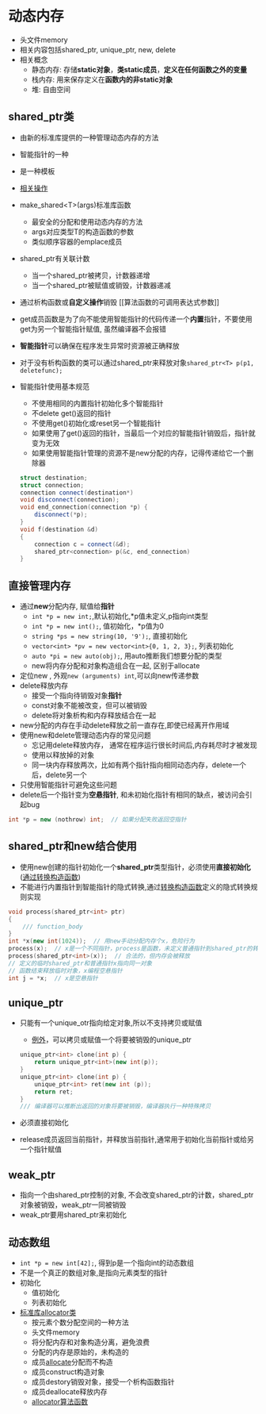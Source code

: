 # 动态内存

- 头文件memory
- 相关内容包括shared_ptr, unique_ptr, new, delete
- 相关概念
  - 静态内存: 存储**static对象**，**类static成员**，**定义在任何函数之外的变量**
  - 栈内存: 用来保存定义在**函数内的非static对象**
  - 堆: 自由空间

## shared_ptr类

- 由新的标准库提供的一种管理动态内存的方法
- 智能指针的一种
- 是一种模板
- [相关操作](#smartpointer)
- make_shared&lt;T&gt;(args)标准库函数
  - 最安全的分配和使用动态内存的方法
  - args对应类型T的构造函数的参数
  - 类似顺序容器的emplace成员
- shared_ptr有关联计数
  - 当一个shared_ptr被拷贝，计数器递增
  - 当一个shared_ptr被赋值或销毁，计数器递减
- 通过析构函数或**自定义操作**销毁
  [[算法函数的可调用表达式参数]]
- get成员函数是为了向不能使用智能指针的代码传递一个**内置**指针，不要使用get为另一个智能指针赋值, 虽然编译器不会报错
- **智能指针**可以确保在程序发生异常时资源被正确释放
- 对于没有析构函数的类可以通过shared_ptr来释放对象`shared_ptr<T> p(p1, deletefunc);`
- 智能指针使用基本规范
  - 不使用相同的内置指针初始化多个智能指针
  - 不delete get()返回的指针
  - 不使用get()初始化或reset另一个智能指针
  - 如果使用了get()返回的指针，当最后一个对应的智能指针销毁后，指针就变为无效
  - 如果使用智能指针管理的资源不是new分配的内存，记得传递给它一个删除器
  
  ```c++
  struct destination;
  struct connection;
  connection connect(destination*)
  void disconnect(connection);
  void end_connection(connection *p) {
      disconnect(*p);
  }
  void f(destination &d)
  {
      connection c = connect(&d);
      shared_ptr<connection> p(&c, end_connection)
  }
  ```

## <span id="newobj">直接管理内存</span>

- 通过**new**分配内存, 赋值给**指针**
  - `int *p = new int;`,默认初始化,*p值未定义,p指向int类型
  - `int *p = new int();`, 值初始化，*p值为0
  - `string *ps = new string(10, '9');`, 直接初始化
  - `vector<int> *pv = new vector<int>{0, 1, 2, 3};`, 列表初始化
  - `auto *pi = new auto(obj);`, 用auto推断我们想要分配的类型
  - new将内存分配和对象构造组合在一起, 区别于allocate
- 定位new , 外观`new (arguments) int`,可以向new传递参数
- delete释放内存
  - 接受一个指向待销毁对象**指针**
  - const对象不能被改变，但可以被销毁
  - delete将对象析构和内存释放结合在一起
- new分配的内存在手动delete释放之前一直存在,即使已经离开作用域
- 使用new和delete管理动态内存的常见问题
  - 忘记用delete释放内存， 通常在程序运行很长时间后,内存耗尽时才被发现
  - 使用以释放掉的对象
  - 同一块内存释放两次，比如有两个指针指向相同动态内存，delete一个后，delete另一个
- 只使用智能指针可避免这些问题
- delete后一个指针变为**空悬指针**, 和未初始化指针有相同的缺点，被访问会引起bug

```c++
int *p = new (nothrow) int;  // 如果分配失败返回空指针
```

## shared_ptr和new结合使用

- 使用new创建的指针初始化一个**shared_ptr**类型指针，必须使用**直接初始化**([通过转换构造函数](#constructfunc))
- 不能进行内置指针到智能指针的隐式转换,通过[转换构造函数](#construncfunc)定义的隐式转换规则实现

```c++
void process(shared_ptr<int> ptr)
{
    /// function_body
}
int *x(new int(1024));  // 用new手动分配内存个x，危险行为
process(x);  // x是一个不同指针，process是函数，未定义普通指针到shared_ptr的转换
process(shared_ptr<int>(x));  // 合法的，但内存会被释放
// 定义的临时shared_ptr和普通指针x指向同一对象
// 函数结束释放临时对象，x编程空悬指针
int j = *x;  // x是空悬指针
```

## unique_ptr

- 只能有一个unique_otr指向给定对象,所以不支持拷贝或赋值
  - [例外](#objmove)，可以拷贝或赋值一个将要被销毁的unique_ptr

  ```c++
  unique_ptr<int> clone(int p) {
      return unique_ptr<int>(new int(p));
  }
  unique_ptr<int> clone(int p) {
      unique_ptr<int> ret(new int (p));
      return ret;
  }
  /// 编译器可以推断出返回的对象将要被销毁，编译器执行一种特殊拷贝
  ```

- 必须直接初始化
- release成员返回当前指针，并释放当前指针,通常用于初始化当前指针或给另一个指针赋值

## weak_ptr

- 指向一个由shared_ptr控制的对象, 不会改变shared_ptr的计数，shared_ptr对象被销毁，weak_ptr一同被销毁
- weak_ptr要用shared_ptr来初始化

## 动态数组

- `int *p = new int[42];`, 得到p是一个指向int的动态数组
- 不是一个真正的数组对象,是指向元素类型的指针
- 初始化
  - 值初始化
  - 列表初始化
- [标准库allocator类](allocator类.md)
  - 按元素个数分配空间的一种方法
  - 头文件memory
  - 将分配内存和对象构造分离，避免浪费
  - 分配的内存是原始的，未构造的
  - 成员[allocate](https://zh.cppreference.com/w/cpp/memory/allocator/allocate)分配而不构造
  - 成员construct构造对象
  - 成员destory销毁对象，接受一个析构函数指针
  - 成员deallocate释放内存
  - [allocator算法函数](#allocatoralgorithm)
